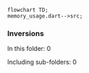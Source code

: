 <!---
Generated by https://github.com/polina-c/layerlens
Dependencies that create loops (inversions) are marked with `!`.
-->

```mermaid
flowchart TD;
memory_usage.dart-->src;
```

### Inversions
In this folder: 0

Including sub-folders: 0

